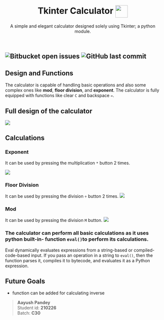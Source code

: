 <h1 align="center">Tkinter Calculator <img align="center" src="https://i.imgur.com/JDzrSoW.png" height="40" width="40" /></h1>
<p align="center">A simple and elegant calculator designed solely using Tkinter; a python module.</p>
<br>

![Bitbucket open issues](https://img.shields.io/bitbucket/issues-raw/AlexxyQQ/Tkinter_calculator?style=plastic) 
![GitHub last commit](https://img.shields.io/github/last-commit/AlexxyQQ/Tkinter_calculator?style=plastic)
---
## Design and Functions

The calculator is capable of handling basic operations and also some complex ones like **mod**, **floor division**, and **exponent**.
The calculator is fully equipped with functions like clear ``C`` and backspace ``⇚``.


## Full design of the calculator

<img src="https://i.imgur.com/8te7ink.png" />


## Calculations

### Exponent
It can be used by pressing the multiplication ``*`` button 2 times.

<img src="https://i.imgur.com/OlfLyUF.gif" />

### Floor Division
It can be used by pressing the division ``÷``  button 2 times.
<img src="https://i.imgur.com/Rle6VfK.gif" />

### Mod
It can be used by pressing the division ``M``  button.
<img src="https://i.imgur.com/NyoGXSX.gif" />
 
### The calculator can perform all basic calculations as it uses python built-in- function ```eval()```to perform its calculations.
Eval dynamically evaluates expressions from a string-based or compiled-code-based input. If you pass an operation in a string to ```eval()```, then the function parses it, compiles it to bytecode, and evaluates it as a Python expression.

## Future Goals
- function can be added for calculating inverse


> **Aayush Pandey** <br>
Student id: **210226** <br>
Batch: **C30**
